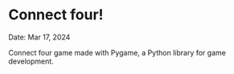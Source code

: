 # Connect four!

Date: Mar 17, 2024

Connect four game made with Pygame, a Python library for game development.
